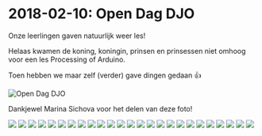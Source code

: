 # 2018-02-10: Open Dag DJO

Onze leerlingen gaven natuurlijk weer les!

Helaas kwamen de koning, koningin, prinsen en prinsessen niet omhoog voor een les Processing of Arduino.

Toen hebben we maar zelf (verder) gave dingen gedaan :+1:

![Open Dag DJO](20180427Koningsdag.jpg)

Dankjewel Marina Sichova voor het delen van deze foto!

![](31681817_10157496381739768_6127930196856143872_o.jpg)
![](31687353_10157496381664768_5403453056077529088_o.jpg)
![](31688836_10157496314394768_7746394261922250752_o.jpg)
![](31698758_10157496380474768_5331528485766692864_o.jpg)
![](31699024_10157496314224768_7739159819008868352_o.jpg)
![](31723427_10157496382124768_705687977413574656_o.jpg)
![](31727784_10157499017914768_3251816891961835520_o.jpg)
![](31731993_10157499016999768_7281424499776421888_o.jpg)
![](31732176_10157499017119768_3984570043877818368_o.jpg)
![](31732192_10157499017644768_5128733985614069760_o.jpg)
![](31732596_10157499016544768_6872520948654800896_o.jpg)
![](31739993_10157499017199768_5978893504540049408_o.jpg)
![](31749533_10157496382089768_6811687963882160128_o.jpg)
![](31762195_10157499017959768_3438889891960717312_n.jpg)
![](31764700_10157499016754768_4919938007399661568_o.jpg)
![](31772905_10157498891179768_6553416075541741568_o.jpg)
![](31772916_10157499015834768_3963680572785557504_n.jpg)
![](31776141_10157499016084768_2232945615925411840_n.jpg)
![](31784417_10157499017454768_6861925272925503488_n.jpg)
![](31788505_10157499017749768_2069395808209338368_n.jpg)
![](31793526_10157499015789768_748022765675610112_n.jpg)
![](31841938_10157499017524768_928107076494819328_n.jpg)
![](31870742_10157499016059768_7722933514168958976_n.jpg)
![](31882856_10157499015819768_2202056125233233920_n.jpg)
![](31900905_10157499017299768_8291664648189509632_o.jpg)
